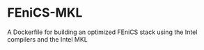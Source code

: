 # FEniCS-MKL
A Dockerfile for building an optimized FEniCS stack using the Intel compilers and the Intel MKL

